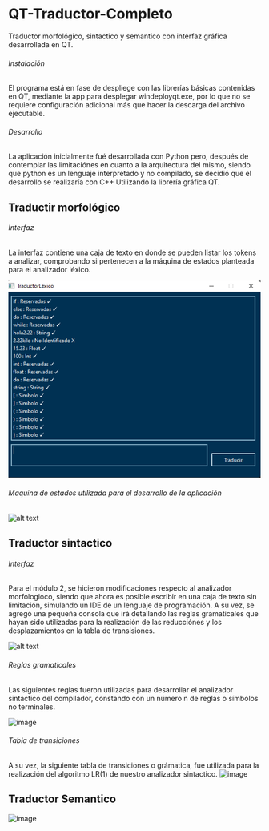 # QT-Traductor-Completo
Traductor morfológico, sintactico y semantico con interfaz gráfica desarrollada en QT.  

###### Instalación
El programa está en fase de despliege con las librerías básicas contenidas en QT, mediante la app para desplegar windeployqt.exe, por lo que no se requiere configuración adicional más que hacer la descarga del archivo ejecutable.

###### Desarrollo

La aplicación inicialmente fué desarrollada con Python pero, después de contemplar las limitaciónes en cuanto a la arquitectura del mismo, siendo que python es un lenguaje interpretado y no compilado, se decidió que el desarrollo se realizaría con C++ Utilizando la librería gráfica QT.

## Traductir morfológico

###### Interfaz
La interfaz contiene una caja de texto en donde se pueden listar los tokens a analizar, comprobando si pertenecen a la máquina de estados planteada para el analizador léxico.

![alt text](https://github.com/JorgeA-Z/QT-Traductor-Completo/blob/main/Modulo%201/Codigo%20fuente/Imagenes/Interfaz.png)

###### Maquina de estados utilizada para el desarrollo de la aplicación

![alt text](https://github.com/JorgeA-Z/QT-Traductor-Completo/blob/main/Modulo%201/Codigo%20fuente/Imagenes/Máquina%20de%20estados.jpeg)

## Traductor sintactico
###### Interfaz
Para el módulo 2, se hicieron modificaciones respecto al analizador morfologioco, siendo que ahora es posible escribir en una caja de texto sin limitación, simulando un IDE de un lenguaje de programación.
A su vez, se agregó una pequeña consola que irá detallando las reglas gramaticales que hayan sido utilizadas para la realización de las reducciónes y los desplazamientos en la tabla de transisiones.

![alt text](https://github.com/JorgeA-Z/QT-Traductor-Completo/blob/main/Modulo%202/Código%20fuente/Imagenes/Sintactico.jpg)
###### Reglas gramaticales

Las siguientes reglas fueron utilizadas para desarrollar el analizador sintactico del compilador, constando con un número n de reglas o símbolos no terminales.

![image](https://user-images.githubusercontent.com/74442427/194086161-058abca0-d9f0-4089-9033-13a88dffed75.png)
###### Tabla de transiciones

A su vez, la siguiente tabla de transiciones o grámatica, fue utilizada para la realización del algoritmo LR(1) de nuestro analizador sintactico.
![image](https://user-images.githubusercontent.com/74442427/194086637-18b465f0-0340-46f2-bba9-6afe0cc30b52.png)

## Traductor Semantico
![image](https://github.com/JorgeA-Z/QT-Traductor-Completo/blob/main/Modulo%202/Código%20fuente/Imagenes/Semantico.png)
